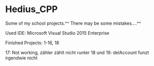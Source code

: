 # Hedius_CPP
Some of my school projects.^^
There may be some mistakes....^^

Used IDE: Microsoft Visual Studio 2015 Enterprise

Finished Projects: 1-16, 18

17: Not working, zähler zählt nicht runter
18 und 19: delAccount funzt irgendwie nicht
